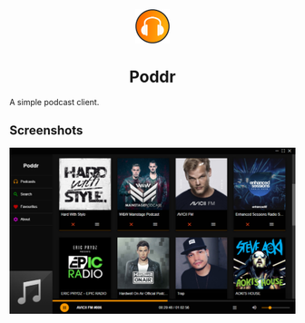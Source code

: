 <div align="center">
    <img src="images/poddr_logo.png" alt="Poddr" width="60" height="60">
    <h1>Poddr</h1>
</div>

A simple podcast client.

## Screenshots

![Screenshot](images/poddr_1.png)
